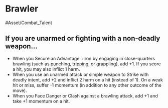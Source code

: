 # Brawler
#Asset/Combat_Talent 
## If you are unarmed or fighting with a non-deadly weapon...
- When you Secure an Advantage +iron by engaging in close-quarters brawling (such as punching, tripping, or grappling), add +1. If you score a hit, you may also inflict 1 harm.
- When you use an unarmed attack or simple weapon to Strike with deadly intent, add +2 and inflict 2 harm on a hit (instead of 1). On a weak hit or miss, suffer -1 momentum (in addition to any other outcome of the move).
- When you Face Danger or Clash against a brawling attack, add +1 and take +1 momentum on a hit.